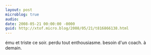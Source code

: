 ```yaml
---
layout: post
microblog: true
audio: 
date: 2008-05-21 00:00:00 -0000
guid: http://xtof.micro.blog/2008/05/21/t816866138.html
---
```

ému et triste ce soir. perdu tout enthousiasme. besoin d'un coach. à demain.
